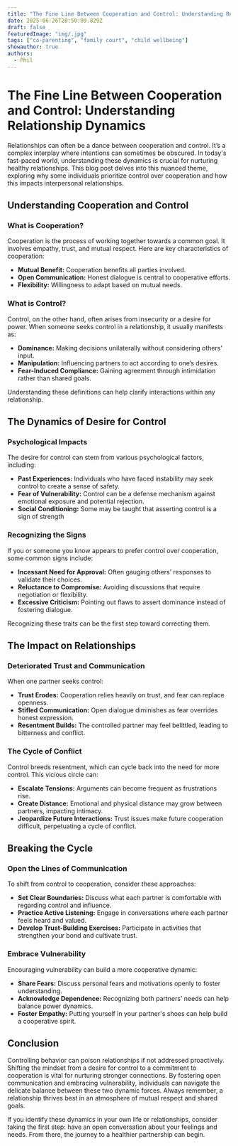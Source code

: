 ```yaml
---
title: "The Fine Line Between Cooperation and Control: Understanding Relationship Dynamics"
date: 2025-06-26T20:50:09.829Z
draft: false
featuredImage: "img/.jpg"
tags: ["co-parenting", "family court", "child wellbeing"]
showauthor: true
authors:
  - Phil
---
```


# The Fine Line Between Cooperation and Control: Understanding Relationship Dynamics

Relationships can often be a dance between cooperation and control. It’s a complex interplay where intentions can sometimes be obscured. In today's fast-paced world, understanding these dynamics is crucial for nurturing healthy relationships. This blog post delves into this nuanced theme, exploring why some individuals prioritize control over cooperation and how this impacts interpersonal relationships.

## Understanding Cooperation and Control

### What is Cooperation?
Cooperation is the process of working together towards a common goal. It involves empathy, trust, and mutual respect. Here are key characteristics of cooperation:
- **Mutual Benefit:** Cooperation benefits all parties involved.
- **Open Communication:** Honest dialogue is central to cooperative efforts.
- **Flexibility:** Willingness to adapt based on mutual needs.

### What is Control?
Control, on the other hand, often arises from insecurity or a desire for power. When someone seeks control in a relationship, it usually manifests as:
- **Dominance:** Making decisions unilaterally without considering others' input.
- **Manipulation:** Influencing partners to act according to one’s desires.
- **Fear-Induced Compliance:** Gaining agreement through intimidation rather than shared goals.

Understanding these definitions can help clarify interactions within any relationship.

## The Dynamics of Desire for Control

### Psychological Impacts
The desire for control can stem from various psychological factors, including:
- **Past Experiences:** Individuals who have faced instability may seek control to create a sense of safety.
- **Fear of Vulnerability:** Control can be a defense mechanism against emotional exposure and potential rejection.
- **Social Conditioning:** Some may be taught that asserting control is a sign of strength

### Recognizing the Signs
If you or someone you know appears to prefer control over cooperation, some common signs include:
- **Incessant Need for Approval:** Often gauging others’ responses to validate their choices.
- **Reluctance to Compromise:** Avoiding discussions that require negotiation or flexibility.
- **Excessive Criticism:** Pointing out flaws to assert dominance instead of fostering dialogue.

Recognizing these traits can be the first step toward correcting them.

## The Impact on Relationships

### Deteriorated Trust and Communication
When one partner seeks control:
- **Trust Erodes:** Cooperation relies heavily on trust, and fear can replace openness.
- **Stifled Communication:** Open dialogue diminishes as fear overrides honest expression.
- **Resentment Builds:** The controlled partner may feel belittled, leading to bitterness and conflict.

### The Cycle of Conflict
Control breeds resentment, which can cycle back into the need for more control. This vicious circle can:
- **Escalate Tensions:** Arguments can become frequent as frustrations rise.
- **Create Distance:** Emotional and physical distance may grow between partners, impacting intimacy.
- **Jeopardize Future Interactions:** Trust issues make future cooperation difficult, perpetuating a cycle of conflict.

## Breaking the Cycle

### Open the Lines of Communication
To shift from control to cooperation, consider these approaches:
- **Set Clear Boundaries:** Discuss what each partner is comfortable with regarding control and influence.
- **Practice Active Listening:** Engage in conversations where each partner feels heard and valued.
- **Develop Trust-Building Exercises:** Participate in activities that strengthen your bond and cultivate trust.

### Embrace Vulnerability
Encouraging vulnerability can build a more cooperative dynamic:
- **Share Fears:** Discuss personal fears and motivations openly to foster understanding.
- **Acknowledge Dependence:** Recognizing both partners’ needs can help balance power dynamics.
- **Foster Empathy:** Putting yourself in your partner's shoes can help build a cooperative spirit.

## Conclusion

Controlling behavior can poison relationships if not addressed proactively. Shifting the mindset from a desire for control to a commitment to cooperation is vital for nurturing stronger connections. By fostering open communication and embracing vulnerability, individuals can navigate the delicate balance between these two dynamic forces. Always remember, a relationship thrives best in an atmosphere of mutual respect and shared goals.

If you identify these dynamics in your own life or relationships, consider taking the first step: have an open conversation about your feelings and needs. From there, the journey to a healthier partnership can begin.

